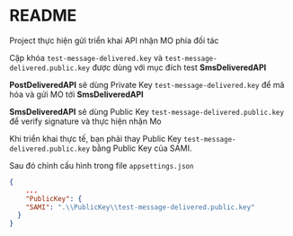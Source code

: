 # README

Project thực hiện gửi triển khai API nhận MO phía đối tác

Cặp khóa `test-message-delivered.key` và `test-message-delivered.public.key` được dùng với mục đích test **SmsDeliveredAPI**

**PostDeliveredAPI** sẽ dùng Private Key `test-message-delivered.key` để mã hóa và gửi MO tới **SmsDeliveredAPI**

**SmsDeliveredAPI** sẽ dùng Public Key `test-message-delivered.public.key` để verify signature và thực hiện nhận Mo

Khi triển khai thực tế, bạn phải thay Public Key `test-message-delivered.public.key` bằng Public Key của SAMI.

Sau đó chỉnh cấu hình trong file `appsettings.json`

```json
{
    ...
    "PublicKey": {
    "SAMI": ".\\PublicKey\\test-message-delivered.public.key"
  }
}
```
